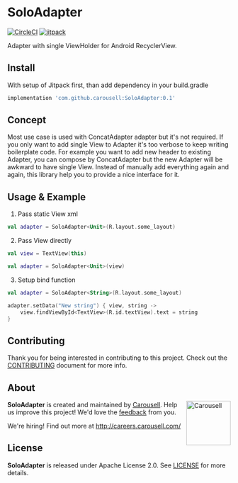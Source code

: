 # SoloAdapter

[![CircleCI](https://circleci.com/gh/carousell/SoloAdapter.svg?style=shield)](https://circleci.com/gh/carousell/SoloAdapter)
[![jitpack](https://jitpack.io/v/carousell/SoloAdapter.svg)](https://jitpack.io/#carousell/SoloAdapter)

Adapter with single ViewHolder for Android RecyclerView.

## Install

With setup of Jitpack first, than add dependency in your build.gradle
```groovy
implementation 'com.github.carousell:SoloAdapter:0.1'
```

## Concept
Most use case is used with ConcatAdapter adapter but it's not required.
If you only want to add single View to Adapter it's too verbose to keep writing boilerplate code.
For example you want to add new header to existing Adapter, you can compose by ConcatAdapter but the new Adapter will be awkward to have single View.
Instead of manually add everything again and again, this library help you to provide a nice interface for it. 

## Usage & Example

1. Pass static View xml
```kotlin
val adapter = SoloAdapter<Unit>(R.layout.some_layout)
```

2. Pass View directly
```kotlin
val view = TextView(this)

val adapter = SoloAdapter<Unit>(view)
```

3. Setup bind function
```kotlin
val adapter = SoloAdapter<String>(R.layout.some_layout)

adapter.setData("New string") { view, string ->
    view.findViewById<TextView>(R.id.textView).text = string
}
```

## Contributing

Thank you for being interested in contributing to this project. Check out the [CONTRIBUTING](https://github.com/carousell/SoloAdapter/blob/master/CONTRIBUTING.md) document for more info.

## About

<a href="https://github.com/carousell/" target="_blank"><img src="https://avatars2.githubusercontent.com/u/3833591" width="100px" alt="Carousell" align="right"/></a>

**SoloAdapter** is created and maintained by [Carousell](https://carousell.com/). Help us improve this project! We'd love the [feedback](https://github.com/carousell/SoloAdapter/issues) from you.

We're hiring! Find out more at <http://careers.carousell.com/>

## License

**SoloAdapter** is released under Apache License 2.0.
See [LICENSE](https://github.com/carousell/SoloAdapter/blob/master/LICENSE) for more details.